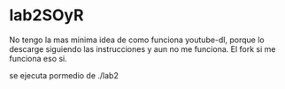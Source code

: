 # lab2SOyR

No tengo la mas minima idea de como funciona youtube-dl, porque lo descarge siguiendo las instrucciones y aun no me funciona. El fork si me funciona eso si.

se ejecuta pormedio de ./lab2 
